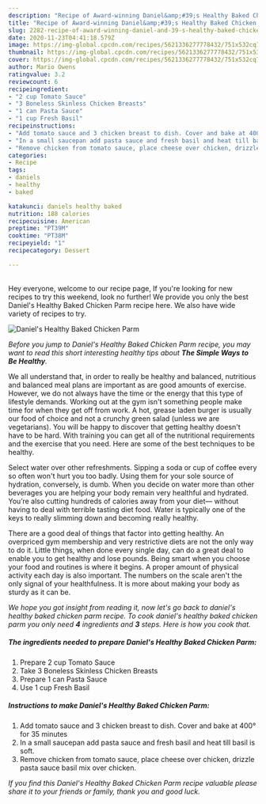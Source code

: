 ```yaml
---
description: "Recipe of Award-winning Daniel&amp;#39;s Healthy Baked Chicken Parm"
title: "Recipe of Award-winning Daniel&amp;#39;s Healthy Baked Chicken Parm"
slug: 2282-recipe-of-award-winning-daniel-and-39-s-healthy-baked-chicken-parm
date: 2020-11-23T04:41:18.579Z
image: https://img-global.cpcdn.com/recipes/5621336277778432/751x532cq70/daniels-healthy-baked-chicken-parm-recipe-main-photo.jpg
thumbnail: https://img-global.cpcdn.com/recipes/5621336277778432/751x532cq70/daniels-healthy-baked-chicken-parm-recipe-main-photo.jpg
cover: https://img-global.cpcdn.com/recipes/5621336277778432/751x532cq70/daniels-healthy-baked-chicken-parm-recipe-main-photo.jpg
author: Mario Owens
ratingvalue: 3.2
reviewcount: 6
recipeingredient:
- "2 cup Tomato Sauce"
- "3 Boneless Skinless Chicken Breasts"
- "1 can Pasta Sauce"
- "1 cup Fresh Basil"
recipeinstructions:
- "Add tomato sauce and 3 chicken breast to dish. Cover and bake at 400° for 35 minutes"
- "In a small saucepan add pasta sauce and fresh basil and heat till basil is soft."
- "Remove chicken from tomato sauce, place cheese over chicken, drizzle pasta sauce basil mix over chicken."
categories:
- Recipe
tags:
- daniels
- healthy
- baked

katakunci: daniels healthy baked 
nutrition: 188 calories
recipecuisine: American
preptime: "PT39M"
cooktime: "PT38M"
recipeyield: "1"
recipecategory: Dessert

---
```

<br>
Hey everyone, welcome to our recipe page, If you're looking for new recipes to try this weekend, look no further! We provide you only the best Daniel&#39;s Healthy Baked Chicken Parm recipe here. We also have wide variety of recipes to try.
<br>


![Daniel&#39;s Healthy Baked Chicken Parm](https://img-global.cpcdn.com/recipes/5621336277778432/751x532cq70/daniels-healthy-baked-chicken-parm-recipe-main-photo.jpg)

<i>Before you jump to Daniel&#39;s Healthy Baked Chicken Parm recipe, you may want to read this short interesting healthy tips about <strong>The Simple Ways to Be Healthy</strong>.</i>

We all understand that, in order to really be healthy and balanced, nutritious and balanced meal plans are important as are good amounts of exercise. However, we do not always have the time or the energy that this type of lifestyle demands. Working out at the gym isn't something people make time for when they get off from work. A hot, grease laden burger is usually our food of choice and not a crunchy green salad (unless we are vegetarians). You will be happy to discover that getting healthy doesn't have to be hard. With training you can get all of the nutritional requirements and the exercise that you need. Here are some of the best techniques to be healthy.

Select water over other refreshments. Sipping a soda or cup of coffee every so often won't hurt you too badly. Using them for your sole source of hydration, conversely, is dumb. When you decide on water more than other beverages you are helping your body remain very healthful and hydrated. You’re also cutting hundreds of calories away from your diet— without having to deal with terrible tasting diet food. Water is typically one of the keys to really slimming down and becoming really healthy.

There are a good deal of things that factor into getting healthy. An overpriced gym membership and very restrictive diets are not the only way to do it. Little things, when done every single day, can do a great deal to enable you to get healthy and lose pounds. Being smart when you choose your food and routines is where it begins. A proper amount of physical activity each day is also important. The numbers on the scale aren't the only signal of your healthfulness. It is more about making your body as sturdy as it can be. 


<i>We hope you got insight from reading it, now let's go back to daniel&#39;s healthy baked chicken parm recipe. To cook daniel&#39;s healthy baked chicken parm you only need <strong>4</strong> ingredients and <strong>3</strong> steps. Here is how you cook that.
</i>

##### The ingredients needed to prepare Daniel&#39;s Healthy Baked Chicken Parm:

1. Prepare 2 cup Tomato Sauce
1. Take 3 Boneless Skinless Chicken Breasts
1. Prepare 1 can Pasta Sauce
1. Use 1 cup Fresh Basil


##### Instructions to make Daniel&#39;s Healthy Baked Chicken Parm:

1. Add tomato sauce and 3 chicken breast to dish. Cover and bake at 400° for 35 minutes
1. In a small saucepan add pasta sauce and fresh basil and heat till basil is soft.
1. Remove chicken from tomato sauce, place cheese over chicken, drizzle pasta sauce basil mix over chicken.


<i>If you find this Daniel&#39;s Healthy Baked Chicken Parm recipe valuable please share it to your friends or family, thank you and good luck.</i>

